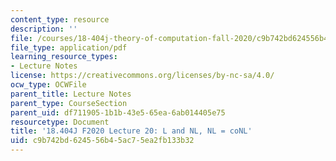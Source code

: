 ```yaml
---
content_type: resource
description: ''
file: /courses/18-404j-theory-of-computation-fall-2020/c9b742bd624556b45ac75ea2fb133b32_MIT18_404f20_lec20.pdf
file_type: application/pdf
learning_resource_types:
- Lecture Notes
license: https://creativecommons.org/licenses/by-nc-sa/4.0/
ocw_type: OCWFile
parent_title: Lecture Notes
parent_type: CourseSection
parent_uid: df711905-1b1b-43e5-65ea-6ab014405e75
resourcetype: Document
title: '18.404J F2020 Lecture 20: L and NL, NL = coNL'
uid: c9b742bd-6245-56b4-5ac7-5ea2fb133b32
---
```

